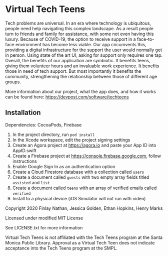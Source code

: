 # Virtual Tech Teens

Tech problems are universal. In an era where technology is ubiquitous, people need help navigating this complex landscape. As a result people turn to friends and family for assistance, with some not even having this luxury. Because of COVID-19, the option to receive support in a face-to-face environment has become less viable. Our app circumvents this, providing a digital infrastructure for the support the user would normally get in person. Using state of the art UI, asking for support only requires one tap. Overall, the benefits of our application are symbiotic. It benefits teens, giving them volunteer hours and an invaluable work experience. It benefits those in need of tech support. But most importantly it benefits the community, strengthening the relationship between those of different age groups.

More information about our project, what the app does, and how it works can be found here: https://devpost.com/software/techteens

## Installation

Dependencies: CocoaPods, Firebase

1. In the project directory, run `pod install`
2. In the Xcode workspace, edit the project signing settings
3. Create an Agora project at https://agora.io and paste your App ID into AppID.swift
4. Create a Firebase project at https://console.firebase.google.com, follow instructions
6. Enable Google Sign In as an authentication option
5. Create a Cloud Firestore database with a collection called `users`
6. Create a document called `guests` with two empty array fields titled `assisted` and `list`
7. Create a document called `teens` with an array of verified emails called `verified`
8. Install to a physical device (iOS Simulator will not run with video)


Copyright 2020 Finlay Nathan, Jessica Golden, Ethan Hopkins, Henry Marks

Licensed under modified MIT License

See LICENSE.txt for more information

Virtual Tech Teens is not affiliated with the Tech Teens program at the Santa Monica Public Library. Approval as a Virtual Tech Teen does not indicate acceptance into the Tech Teens program at the SMPL.
